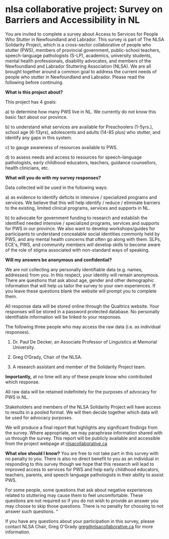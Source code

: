 # nlsa collaborative project: Survey on Barriers and Accessibility in NL

You are invited to complete a survey about Access to Services for People Who Stutter in Newfoundland and Labrador. This survey is part of The NLSA Solidarity Project, which is a cross-sector collaborative of people who stutter (PWS), members of provincial government, public-school teachers, speech-language pathologists (S-LP), academics, university students, mental health professionals, disability advocates, and members of the Newfoundland and Labrador Stuttering Association (NLSA). We are all brought together around a common goal to address the current needs of people who stutter in Newfoundland and Labrador. Please read the following before continuing. 



**What is this project about?**


This project has 4 goals: 


a) to determine how many PWS live in NL. We currently do not know this basic fact about our province.

b) to understand what services are available for Preschoolers (1-5yrs.), school age (6-13yrs), adolescents and adults (14-85 plus) who stutter, and identify any gaps in this system.

c) to gauge awareness of resources available to PWS.

d) to assess needs and access to resources for speech-language pathologists, early childhood educators, teachers, guidance counsellors, health clinicians, etc.



**What will you do with my survey responses?**



Data collected will be used in the following ways: 



a) as evidence to identify deficits in intensive / specialized programs and services. We believe that this will help identify / reduce / eliminate barriers to the existing, limited clinical programs, services and supports in NL. 

b) to advocate for government funding to research and establish the identified needed intensive / specialized programs, services and supports for PWS in our province. We also want to develop workshops/guides for participants to understand concealable social identities commonly held by PWS, and any mental health concerns that often go along with them. SLPs, ECE's, PWS, and community members will develop skills to become aware of the role of stigma associated with non-standard ways of speaking.



**Will my answers be anonymous and confidential?**



We are not collecting any personally identifiable data (e.g. names, addresses) from you. In this respect, your identity will remain anonymous. There are questions that ask about age, gender and other demographic information that will help us tailor the survey to your own experiences. If you leave these questions blank the website will prompt you to complete them.

All response data will be stored online through the Qualtrics website. Your responses will be stored in a password protected database. No personally identifiable information will be linked to your responses.

The following three people who may access the raw data (i.e. as individual responses).  


1) Dr. Paul De Decker, an Associate Professor of Linguistics at Memorial University.

2) Greg O’Grady, Chair of the NLSA. 

3) A research assistant and member of the Solidarity Project team.



**Importantly,** at no time will any of these people know who contributed which response. 


All raw data will be retained indefinitely for the purposes of advocacy for PWS in NL. 

Stakeholders and members of the NLSA Solidarity Project will have access to results in a pooled format. We will then decide together which data will be used for advocacy purposes.

We will produce a final report that highlights any significant findings from the survey. Where appropriate, we may paraphrase information shared with us through the survey. This report will be publicly available and accessible from the project webpage at [nlsacollaborative.ca](http://nlsascollaborative.ca/)




**What else should I know?**
You are free to not take part in this survey with no penalty to you. There is also no direct benefit to you as an individual in responding to this survey though we hope that this research will lead to improved access to services for PWS and help early childhood educators, teachers, parents, and speech language pathologists in their ability to assist PWS. 


For some people, some questions that ask about negative experiences related to stuttering may cause them to feel uncomfortable. These questions are not required so if you do not wish to provide an answer you may choose to skip those questions. There is no penalty for choosing to not answer such questions. “


If you have any questions about your participation in this survey, please contact NLSA Chair, Greg O'Grady [greg@nlsacollaborative.ca](mailto:greg@nlsacollaborative.ca) for more information.
